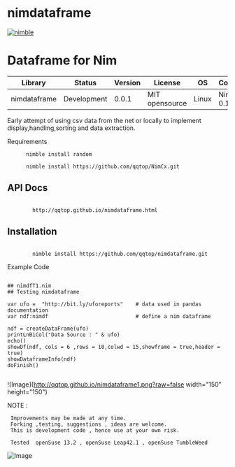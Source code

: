 # nimdataframe

[![nimble](https://raw.githubusercontent.com/yglukhov/nimble-tag/master/nimble.png)](https://github.com/yglukhov/nimble-tag)


Dataframe for Nim 
==========================


| Library      | Status      | Version | License        | OS     | Compiler       |
|--------------|-------------|---------|----------------|--------|----------------|
| nimdataframe | Development | 0.0.1   | MIT opensource | Linux  | Nim >= 0.14.3  |


 Early attempt of using csv data from the net or locally to implement
 display,handling,sorting and data extraction.
 
 
Requirements
 
          nimble install random
          
          nimble install https://github.com/qqtop/NimCx.git
 

              
API Docs
--------
```nimrod

        http://qqtop.github.io/nimdataframe.html

```

Installation
------------
```nimrod

        nimble install https://github.com/qqtop/nimdataframe.git

```
     
Example Code 
 
```nimrod

## nimdfT1.nim 
## Testing nimdataframe

var ufo =  "http://bit.ly/uforeports"    # data used in pandas documentation
var ndf:nimdf                            # define a nim dataframe
 
ndf = createDataFrame(ufo)
printLnBiCol("Data Source : " & ufo)
echo()
showDf(ndf, cols = 6 ,rows = 10,colwd = 15,showframe = true,header = true) 
showDataframeInfo(ndf)
doFinish()


```
![Image](http://qqtop.github.io/nimdataframe1.png?raw=false width="150" height="150")







NOTE : 
  
     Improvements may be made at any time.              
     Forking ,testing, suggestions , ideas are welcome.
     This is development code , hence use at your own risk.
     
     Tested  openSuse 13.2 , openSuse Leap42.1 , openSuse TumbleWeed
              
![Image](http://qqtop.github.io/qqtop.png?raw=true)